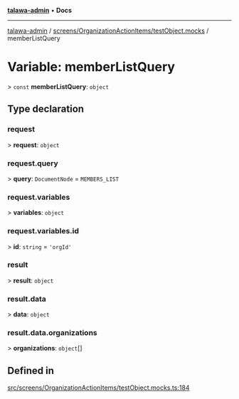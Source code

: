 [**talawa-admin**](../../../../README.md) • **Docs**

***

[talawa-admin](../../../../modules.md) / [screens/OrganizationActionItems/testObject.mocks](../README.md) / memberListQuery

# Variable: memberListQuery

\> `const` **memberListQuery**: `object`

## Type declaration

### request

\> **request**: `object`

### request.query

\> **query**: `DocumentNode` = `MEMBERS_LIST`

### request.variables

\> **variables**: `object`

### request.variables.id

\> **id**: `string` = `'orgId'`

### result

\> **result**: `object`

### result.data

\> **data**: `object`

### result.data.organizations

\> **organizations**: `object`[]

## Defined in

[src/screens/OrganizationActionItems/testObject.mocks.ts:184](https://github.com/PalisadoesFoundation/talawa-admin/blob/084ac7e92dede9766b77e75cf296f40165965140/src/screens/OrganizationActionItems/testObject.mocks.ts#L184)

